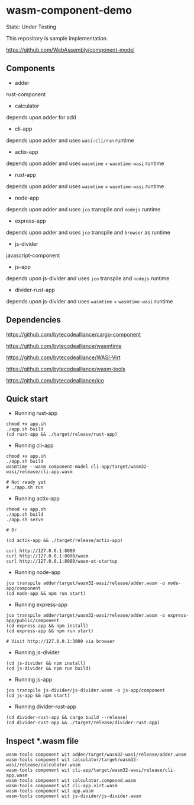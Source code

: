 # wasm-component-demo

State: Under Testing

This repository is sample implementation.

https://github.com/WebAssembly/component-model


## Components

- adder

rust-component

- calculator

depends upon adder for add

- cli-app

depends upon adder and uses `wasi:cli/run` runtime

- actix-app

depends upon adder and uses `wasmtime` + `wasmtime-wasi` runtime

- rust-app

depends upon adder and uses `wasmtime` + `wasmtime-wasi` runtime

- node-app

depends upon adder and uses `jco` transpile and `nodejs` runtime

- express-app

depends upon adder and uses `jco` transpile and `browser` as runtime

- js-divider

javascript-component

- js-app

depends upon js-divider and uses `jco` transpile and `nodejs` runtime

- divider-rust-app

depends upon js-divider and uses `wasmtime` + `wasmtime-wasi` runtime

## Dependencies

https://github.com/bytecodealliance/cargo-component

https://github.com/bytecodealliance/wasmtime

https://github.com/bytecodealliance/WASI-Virt

https://github.com/bytecodealliance/wasm-tools

https://github.com/bytecodealliance/jco


## Quick start

- Running rust-app

```console
chmod +x app.sh
./app.sh build
(cd rust-app && ./target/release/rust-app)
```

- Running cli-app

```console
chmod +x app.sh
./app.sh build
wasmtime --wasm component-model cli-app/target/wasm32-wasi/release/cli-app.wasm

# Not ready yet
# ./app.sh run
```

- Running actix-app

```console
chmod +x app.sh
./app.sh build
./app.sh serve

# Or

(cd actix-app && ./target/release/actix-app)
```

```console
curl http://127.0.0.1:8080
curl http://127.0.0.1:8080/wasm
curl http://127.0.0.1:8080/wasm-at-startup
```

- Running node-app

```console
jco transpile adder/target/wasm32-wasi/release/adder.wasm -o node-app/component
(cd node-app && npm run start)
```

- Running express-app

```console
jco transpile adder/target/wasm32-wasi/release/adder.wasm -o express-app/public/component
(cd express-app && npm install)
(cd express-app && npm run start)

# Visit http://127.0.0.1:3000 via browser
```

- Running js-divider

```console
(cd js-divider && npm install)
(cd js-divider && npm run build)
```

- Running js-app

```console
jco transpile js-divider/js-divider.wasm -o js-app/component
(cd js-app && npm start)
```

- Running divider-rust-app

```console
(cd divider-rust-app && cargo build --release)
(cd divider-rust-app && ./target/release/divider-rust-app)
```

## Inspect *.wasm file

```console
wasm-tools component wit adder/target/wasm32-wasi/release/adder.wasm
wasm-tools component wit calculator/target/wasm32-wasi/release/calculator.wasm
wasm-tools component wit cli-app/target/wasm32-wasi/release/cli-app.wasm
wasm-tools component wit calculator.composed.wasm
wasm-tools component wit cli-app.virt.wasm
wasm-tools component wit app.wasm
wasm-tools component wit js-divider/js-divider.wasm
```
